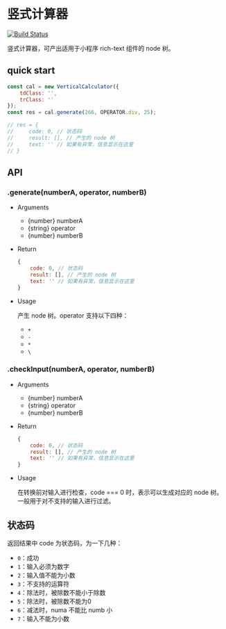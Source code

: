 # 竖式计算器

[![Build Status](https://travis-ci.com/meixg/vertical-calculator-mp.svg?branch=master)](https://travis-ci.com/meixg/vertical-calculator-mp)

竖式计算器，可产出适用于小程序 rich-text 组件的 node 树。

## quick start

```javascript
const cal = new VerticalCalculator({
    tdClass: '',
    trClass: ''
});
const res = cal.generate(266, OPERATOR.div, 25);

// res = {
//     code: 0, // 状态码
//     result: [], // 产生的 node 树
//     text: '' // 如果有异常，信息显示在这里
// }
```

## API

### .generate(numberA, operator, numberB)

- Arguments
    - {number} numberA
    - {string} operator
    - {number} numberB

- Return

    ````javascript
    {
        code: 0, // 状态码
        result: [], // 产生的 node 树
        text: '' // 如果有异常，信息显示在这里
    }
    ````

- Usage

    产生 node 树。operator 支持以下四种：

    - `+`
    - `-`
    - `*`
    - `\`

### .checkInput(numberA, operator, numberB)

- Arguments
    - {number} numberA
    - {string} operator
    - {number} numberB

- Return
    
    ````javascript
    {
        code: 0, // 状态码
        result: [], // 产生的 node 树
        text: '' // 如果有异常，信息显示在这里
    }
    ````

- Usage

    在转换前对输入进行检查，code === 0 时，表示可以生成对应的 node 树。一般用于对不支持的输入进行过滤。

## 状态码

返回结果中 code 为状态码，为一下几种：

- `0`：成功
- `1`：输入必须为数字
- `2`：输入值不能为小数
- `3`：不支持的运算符
- `4`：除法时，被除数不能小于除数
- `5`：除法时，被除数不能为0
- `6`：减法时，numa 不能比 numb 小
- `7`：输入不能为小数
